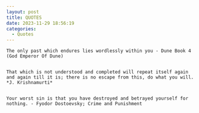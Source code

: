 ```yaml
---
layout: post
title: QUOTES
date: 2023-11-29 18:56:19
categories:
  - Quotes
---
```

	The only past which endures lies wordlessly within you - Dune Book 4 (God Emperor Of Dune)


	That which is not understood and completed will repeat itself again and again till it is; there is no escape from this, do what you will. *J. Krishnamurti*


	Your worst sin is that you have destroyed and betrayed yourself for nothing. - Fyodor Dostoevsky; Crime and Punishment